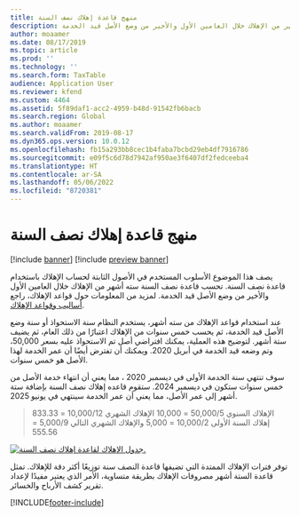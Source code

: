 ```yaml
---
title: منهج قاعدة إهلاك نصف السنة
description: يصف هذا الموضوع الأسلوب الذي تستخدمه الأصول الثابتة لحساب الإهلاك باستخدام قاعدة نصف السنة، والذي يحسب سته أشهر من الإهلاك خلال العامين الأول والأخير من وضع الأصل قيد الخدمة.
author: moaamer
ms.date: 08/17/2019
ms.topic: article
ms.prod: ''
ms.technology: ''
ms.search.form: TaxTable
audience: Application User
ms.reviewer: kfend
ms.custom: 4464
ms.assetid: 5f89daf1-acc2-4959-b48d-91542fb6bacb
ms.search.region: Global
ms.author: moaamer
ms.search.validFrom: 2019-08-17
ms.dyn365.ops.version: 10.0.12
ms.openlocfilehash: fb15a293bb8cec1b4faba7bcbd29eb4df7916786
ms.sourcegitcommit: e09f5c6d78d7942af950ae3f6407df2fedceeba4
ms.translationtype: HT
ms.contentlocale: ar-SA
ms.lasthandoff: 05/06/2022
ms.locfileid: "8720381"
---
```

# <a name="half-year-depreciation-convention-methodology"></a>منهج قاعدة إهلاك نصف السنة

[!include [banner](../includes/banner.md)]
[!include [preview banner](../includes/preview-banner.md)]

يصف هذا الموضوع الأسلوب المستخدم في الأصول الثابتة لحساب الإهلاك باستخدام قاعدة نصف السنة. تحسب قاعدة نصف السنة سته أشهر من الإهلاك خلال العامين الأول والأخير من وضع الأصل قيد الخدمة.‬ لمزيد من المعلومات حول قواعد الإهلاك، راجع [أساليب وقواعد الإهلاك](Fixed-asset-depreciation-conventions.md). 

عند استخدام قواعد الإهلاك من سته أشهر، يستخدم النظام سنة الاستحواذ أو سنة وضع الأصل قيد الخدمة، ثم يحسب خمس سنوات من الإهلاك اعتبارًا من ذلك العام، ثم يضيف ستة أشهر. لتوضيح هذه العملية، يمكنك افتراضي أصل تم الاستحواذ عليه بسعر 50,000، وتم وضعه قيد الخدمة في أبريل 2020. ويمكنك أن تفترض أيضًا أن عمر الخدمة لهذا الأصل هو خمس سنوات.

سوف تنتهي سنة الخدمة الأولى في ديسمبر 2020 ، مما يعني أن انتهاء خدمة الأصل من خمس سنوات ستكون في ديسمبر 2024. ستقوم قاعده إهلاك نصف السنة بإضافة ستة أشهر إلى عمر الأصل، مما يعني أن عمر الخدمة سينتهي في يونيو 2025. 

> الإهلاك السنوي 50,000/5 = 10,000 الإهلاك الشهري 10,000/12 = 833.33 <br>
> إهلاك السنة الأولى 10,000/2 = 5,000 والإهلاك الشهري التالي 5,000/9 = 555.56

   [![جدول الإهلاك لقاعدة إهلاك نصف السنة.](./media/half-yr-dprectn-cnvntn.png)](./media/half-yr-dprectn-cnvntn.png)

توفر فترات الإهلاك الممتدة التي تضيفها قاعدة النصف سنة توزيعًا أكثر دقة للإهلاك. تمثل قاعدة الستة أشهر مصروفات الإهلاك بطريقة متساوية، الأمر الذي يعتبر مفيدًا لإعداد تقرير كشف الأرباح والخسائر.


[!INCLUDE[footer-include](../../includes/footer-banner.md)]

